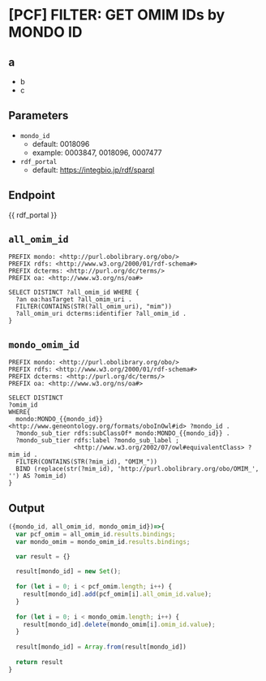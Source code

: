 # [PCF] FILTER: GET OMIM IDs by MONDO ID
## a
*  b
*  c

## Parameters

* `mondo_id`
  * default: 0018096
  * example: 0003847, 0018096, 0007477
* `rdf_portal`
  * default: https://integbio.jp/rdf/sparql  

## Endpoint

{{ rdf_portal }}

## `all_omim_id` 
```sparql
PREFIX mondo: <http://purl.obolibrary.org/obo/>
PREFIX rdfs: <http://www.w3.org/2000/01/rdf-schema#>
PREFIX dcterms: <http://purl.org/dc/terms/>
PREFIX oa: <http://www.w3.org/ns/oa#>

SELECT DISTINCT ?all_omim_id WHERE {
  ?an oa:hasTarget ?all_omim_uri .
  FILTER(CONTAINS(STR(?all_omim_uri), "mim"))
  ?all_omim_uri dcterms:identifier ?all_omim_id .
}

```

## `mondo_omim_id` 
```sparql
PREFIX mondo: <http://purl.obolibrary.org/obo/>
PREFIX rdfs: <http://www.w3.org/2000/01/rdf-schema#>
PREFIX dcterms: <http://purl.org/dc/terms/>
PREFIX oa: <http://www.w3.org/ns/oa#>

SELECT DISTINCT 
?omim_id
WHERE{
  mondo:MONDO_{{mondo_id}} <http://www.geneontology.org/formats/oboInOwl#id> ?mondo_id .
  ?mondo_sub_tier rdfs:subClassOf* mondo:MONDO_{{mondo_id}} .
  ?mondo_sub_tier rdfs:label ?mondo_sub_label ;
                  <http://www.w3.org/2002/07/owl#equivalentClass> ?mim_id .
  FILTER(CONTAINS(STR(?mim_id), "OMIM_"))
  BIND (replace(str(?mim_id), 'http://purl.obolibrary.org/obo/OMIM_', '') AS ?omim_id)
}
```

## Output
```javascript
({mondo_id, all_omim_id, mondo_omim_id})=>{ 
  var pcf_omim = all_omim_id.results.bindings;
  var mondo_omim = mondo_omim_id.results.bindings;

  var result = {}
  
  result[mondo_id] = new Set();
  
  for (let i = 0; i < pcf_omim.length; i++) {
    result[mondo_id].add(pcf_omim[i].all_omim_id.value);
  }
  
  for (let i = 0; i < mondo_omim.length; i++) {
    result[mondo_id].delete(mondo_omim[i].omim_id.value);
  }
  
  result[mondo_id] = Array.from(result[mondo_id])
  
  return result
}
```